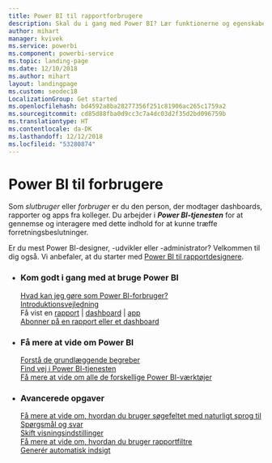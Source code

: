 ```yaml
---
title: Power BI til rapportforbrugere
description: Skal du i gang med Power BI? Lær funktionerne og egenskaberne i Power BI at kende, og se, hvad du kan bruge dem til som forbruger eller slutbruger af Power BI.
author: mihart
manager: kvivek
ms.service: powerbi
ms.component: powerbi-service
ms.topic: landing-page
ms.date: 12/10/2018
ms.author: mihart
layout: landingpage
ms.custom: seodec18
LocalizationGroup: Get started
ms.openlocfilehash: bd4592a8ba28277356f251c81906ac265c1759a2
ms.sourcegitcommit: cd85d88fba0d9cc3c7a4dc03d2f35d2bd096759b
ms.translationtype: HT
ms.contentlocale: da-DK
ms.lasthandoff: 12/12/2018
ms.locfileid: "53280874"
---
```

# <a name="power-bi-for-consumers"></a>Power BI til forbrugere
Som *slutbruger* eller *forbruger* er du den person, der modtager dashboards, rapporter og apps fra kolleger. Du arbejder i ***Power BI-tjenesten*** for at gennemse og interagere med dette indhold for at kunne træffe forretningsbeslutninger.

Er du mest Power BI-designer, -udvikler eller -administrator? Velkommen til dig også. Vi anbefaler, at du starter med [Power BI til rapportdesignere](../power-bi-creator-landing.md).

<ul class="panelContent cardsF"> 
              <li> 
                             <div class="cardSize"> 
                                           <div class="cardPadding"> 
                                                          <div class="card"> 
                                                                        <div class="cardText"> 
                                                                                      <h3>Kom godt i gang med at bruge Power BI</h3> 
                                                                                      <p></p>
                                                                                            <a href="end-user-consumer.md">Hvad kan jeg gøre som Power BI-forbruger?</a><br/> 
                                                                                            <a href="../service-get-started.md">Introduktionsvejledning</a><br/>
Få vist en <a href="end-user-report-open.md">rapport</a> | <a href="end-user-dashboard-open.md">dashboard</a> | <a href="end-user-apps.md">app</a><br/> 
                                                                                            <!--<a href="end-user-collaborate.md">Collaborate</a><br/> -->
                                                                                            <a href="end-user-subscribe.md">Abonner på en rapport eller et dashboard</a><br/> 
                                                                        </div> 
                                                          </div> 
                                           </div> 
                             </div> 
              </li>
              <li> 
                             <div class="cardSize"> 
                                           <div class="cardPadding"> 
                                                          <div class="card"> 
                                                                        <div class="cardText"> 
                                                                                      <h3>Få mere at vide om Power BI</h3> 
                                                                                      <p></p>
                                                                                            <a href="end-user-basic-concepts.md">Forstå de grundlæggende begreber</a><br/>
                                                                                            <a href="end-user-experience.md">Find vej i Power BI-tjenesten</a><br/> 
                                                                                            <a href="../power-bi-overview.md">Få mere at vide om alle de forskellige Power BI-værktøjer</a><br/> 
                                                                                            <!--<a href="end-user-faq.md">FAQ: Frequently Asked Questions</a> -->
                                                                        </div> 
                                                          </div> 
                                           </div> 
                             </div> 
              </li>
              <li> 
                             <div class="cardSize"> 
                                           <div class="cardPadding"> 
                                                          <div class="card"> 
                                                                        <div class="cardText"> 
                                                                                      <h3>Avancerede opgaver</h3> 
                                                                                      <p></p>
                                                                                            <a href="end-user-q-and-a.md">Få mere at vide om, hvordan du bruger søgefeltet med naturligt sprog til Spørgsmål og svar</a><br/> 
                                                                                            <a href="end-user-focus.md">Skift visningsindstillinger</a><br/> 
                                                                                            <a href="end-user-report-filter.md">Få mere at vide om, hvordan du bruger rapportfiltre</a><br> 
                                                                                            <a href="end-user-insights.md">Generér automatisk indsigt</a><br/> 
                                                                        </div> 
                                                          </div> 
                                           </div> 
                             </div> 
              </li>
</ul>


